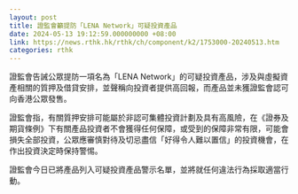```yaml
---
layout: post
title: 證監會籲提防「LENA Network」可疑投資產品
date: 2024-05-13 19:12:59.000000000 +08:00
link: https://news.rthk.hk/rthk/ch/component/k2/1753000-20240513.htm
categories: rthk
---
```


證監會告誡公眾提防一項名為「LENA Network」的可疑投資產品，涉及與虛擬資產相關的質押及借貸安排，並聲稱向投資者提供高回報，而產品並未獲證監會認可向香港公眾發售。

證監會指，有關質押安排可能屬於非認可集體投資計劃及具有高風險，在《證券及期貨條例》下有關產品投資者不會獲得任何保障，或受到的保障非常有限，可能會損失全部投資，公眾應審慎對待及切忌盡信「好得令人難以置信」的投資機會，在作出投資決定時保持警惕。

證監會今日已將產品列入可疑投資產品警示名單，並將就任何違法行為採取適當行動。
